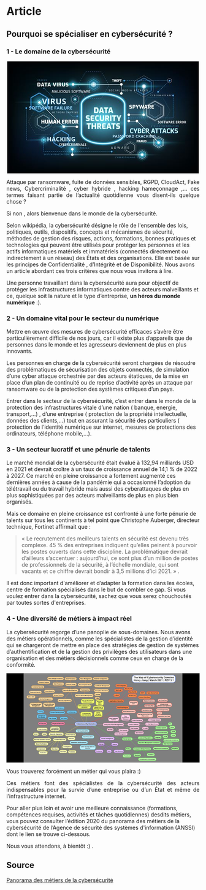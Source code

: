 # **Article** 

## **Pourquoi se spécialiser en cybersécurité ?**

### 1 - Le domaine de la cybersécurité



<p align="center"> 
<img src="img1-1-CP.png" align="center">
</p>


<p align="justify">
Attaque par ransomware, fuite de données sensibles, RGPD, CloudAct, Fake news, Cybercriminalité , cyber hybride , hacking hameçonnage ,... ces termes faisant partie de l’actualité quotidienne  vous disent-ils quelque chose ? 

Si non , alors bienvenue dans le monde de la cybersécurité. 

Selon wikipédia, la cybersécurité  désigne  le rôle de l'ensemble des lois, politiques, outils, dispositifs, concepts et mécanismes de sécurité, méthodes de gestion des risques, actions, formations, bonnes pratiques et technologies qui peuvent être utilisés pour protéger les personnes et les actifs informatiques matériels et immatériels (connectés directement ou indirectement à un réseau) des États et des organisations.  Elle est basée sur les principes de Confidentialité , d’Intégrité et de Disponibilité. Nous avons un article abordant ces trois critères que nous vous invitons à lire.

Une personne travaillant dans la cybersécurité aura  pour objectif de protéger les infrastructures informatiques  contre des acteurs malveillants et ce, quelque soit la nature et le type d’entreprise, **un héros du monde numérique** :).

</p>


### 2 - Un domaine vital pour le secteur du numérique 


<p align="justify">

Mettre en œuvre des mesures de cybersécurité efficaces s’avère être particulièrement difficile de nos jours, car il existe plus d’appareils que de personnes dans le monde et les agresseurs deviennent de plus en plus innovants.

Les personnes en charge de la cybersécurité seront chargées de résoudre  des problématiques de sécurisation des objets connectés, de  simulation d’une cyber attaque orchestrée par des acteurs étatiques, de la mise en place d’un plan de continuité ou de reprise d’activité après un attaque par ransomware  ou de la protection des systèmes critiques d’un pays.

Entrer dans le secteur de la cybersécurité, c’est entrer dans le monde de la protection des infrastructures vitale d’une nation ( banque, energie, transport,...) , d’une entreprise ( protection de la propriété intellectuelle, données des clients,...) tout en assurant  la sécurité des particuliers ( protection de l’identité numérique sur internet,  mesures de protections des ordinateurs, téléphone mobile,...).

</p>



### 3 - Un secteur lucratif et une pénurie de talents


<p align="justify">

Le marché mondial de la cybersécurité était évalué à 132,94 milliards USD en 2021 et devrait croître à un taux de croissance annuel de 14,1 % de 2022 à 2027. Ce marché en pleine croissance a fortement augmenté ces dernières années à  cause de la pandémie qui a occasionné l’adoption du télétravail ou du travail hybride mais aussi des cyberattaques de plus en plus sophistiquées  par des acteurs malveillants de plus en plus bien organisés.

Mais ce  domaine en pleine croissance est confronté à  une forte pénurie de talents sur tous les continents à tel point que Christophe Auberger, directeur technique, Fortinet affirmait que : </p>
  
> « Le recrutement des meilleurs talents en sécurité est devenu très complexe. 45 % des entreprises indiquent qu’elles peinent à pourvoir les postes ouverts dans cette discipline. La problématique devrait d’ailleurs s’accentuer : aujourd’hui, ce sont plus d’un million de postes de professionnels de la sécurité, à l’échelle mondiale, qui sont vacants et ce chiffre devrait bondir à 3,5 millions d’ici 2021. » .

Il est donc important d'améliorer et d’adapter la formation dans les écoles, centre de formation spécialisés dans le but de combler ce gap. 
Si vous voulez entrer dans la cybersécurité, sachez que vous serez chouchoutés par toutes sortes d'entreprises. </p>


### 4 - Une diversité de métiers  à impact réel


<p align="justify">


La cybersécurité regorge d’une panoplie de sous-domaines. Nous avons des métiers opérationnels, comme les spécialistes de la gestion d’identité qui se chargeront de mettre en place des stratégies de gestion de systèmes d’authentification et de la gestion des privilèges des utilisateurs dans une organisation et des métiers décisionnels comme ceux en charge de la conformité.

</p>

<p align="center"> 
<img src="img1-2-CP.png" align="center">


</p>


<p align="justify"> Vous trouverez forcément un métier qui vous plaira :) 

<p align="justify"> Ces métiers font des spécialistes de la cybersécurité des acteurs indispensables pour la survie d’une entreprise  ou d’un État et même de l’infrastructure internet.
 
Pour aller plus loin et avoir une meilleure connaissance (formations, compétences requises, activités et tâches quotidiennes)  desdits métiers, vous pouvez consulter  l’édition 2020 du panorama des métiers de la cybersécurité de l’Agence de sécurité des systèmes d'information (ANSSI) dont le lien se trouve ci-dessous.

Nous vous attendons, à bientôt :) . </p>

## Source
  
[Panorama des métiers de la cybersécurité](https://www.ssi.gouv.fr/uploads/2021/10/anssi-panorama_metiers_cybersecurite-2020.pdf)
